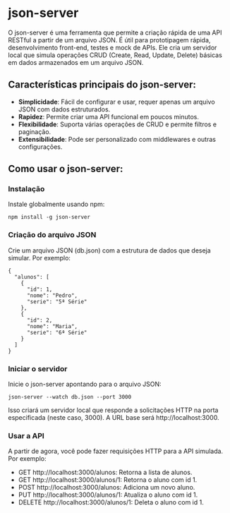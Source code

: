 # json-server

O json-server é uma ferramenta que permite a criação rápida de uma API RESTful a partir de um arquivo JSON. É útil para prototipagem rápida, desenvolvimento front-end, testes e mock de APIs. Ele cria um servidor local que simula operações CRUD (Create, Read, Update, Delete) básicas em dados armazenados em um arquivo JSON.

## Características principais do json-server:

- **Simplicidade**: Fácil de configurar e usar, requer apenas um arquivo JSON com dados estruturados.
- **Rapidez**: Permite criar uma API funcional em poucos minutos.
- **Flexibilidade**: Suporta várias operações de CRUD e permite filtros e paginação.
- **Extensibilidade**: Pode ser personalizado com middlewares e outras configurações.

## Como usar o json-server:

### Instalação

Instale globalmente usando npm:

    npm install -g json-server


### Criação do arquivo JSON
Crie um arquivo JSON (db.json) com a estrutura de dados que deseja simular. Por exemplo:

    {
      "alunos": [
        {
          "id": 1,
          "nome": "Pedro",
          "serie": "5ª Série"
        },
        {
          "id": 2,
          "nome": "Maria",
          "serie": "6ª Série"
        }
      ]
    }    


### Iniciar o servidor
Inicie o json-server apontando para o arquivo JSON:


    json-server --watch db.json --port 3000

Isso criará um servidor local que responde a solicitações HTTP na porta especificada (neste caso, 3000). A URL base será http://localhost:3000.

### Usar a API
A partir de agora, você pode fazer requisições HTTP para a API simulada. Por exemplo:

<ul>
<li>GET http://localhost:3000/alunos: Retorna a lista de alunos.</li>
<li>GET http://localhost:3000/alunos/1: Retorna o aluno com id 1.</li>
<li>POST http://localhost:3000/alunos: Adiciona um novo aluno.</li>
<li>PUT http://localhost:3000/alunos/1: Atualiza o aluno com id 1.</li>
<li>DELETE http://localhost:3000/alunos/1: Deleta o aluno com id 1.</li>

</ul>